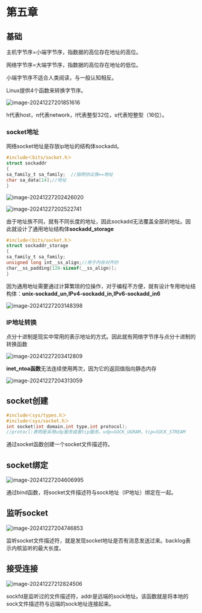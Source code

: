 # 第五章

## 基础

主机字节序=小端字节序，指数据的高位存在地址的高位。

网络字节序=大端字节序，指数据的高位存在地址的低位。

小端字节序不适合人类阅读，与一般认知相反。

Linux提供4个函数来转换字节序。

![image-20241227201851616](https://gitee.com/tech-Hao/mac_picgo/raw/master/202412281348725.png)

h代表host，n代表network，l代表整型32位，s代表短整型（16位）。

### socket地址

网络socket地址是存放ip地址的结构体sockadd。

```c
#include＜bits/socket.h＞
struct sockaddr
{
sa_family_t sa_family;	//指明协议族==地址
char sa_data[14];//地址
}
```

![image-20241227202426020](https://gitee.com/tech-Hao/mac_picgo/raw/master/202412281348490.png)

![image-20241227202522741](https://gitee.com/tech-Hao/mac_picgo/raw/master/202412281348566.png)

由于地址族不同，就有不同长度的地址，因此sockadd无法覆盖全部的地址。因此就设计了通用地址结构体**sockadd_storage**

```c
#include＜bits/socket.h＞
struct sockaddr_storage
{
sa_family_t sa_family;
unsigned long int__ss_align;//用于内存对齐的
char__ss_padding[128-sizeof(__ss_align)];
}
```

因为通用地址需要通过计算繁琐的位操作，对于编程不方便，就有设计专用地址结构体：**unix-sockadd_un,IPv4-sockadd_in,IPv6-sockadd_in6**

![image-20241227203148398](https://gitee.com/tech-Hao/mac_picgo/raw/master/202412281348742.png)

### IP地址转换

点分十进制是现实中常用的表示地址的方式。因此就有网络字节序与点分十进制的转换函数

![image-20241227203412809](https://gitee.com/tech-Hao/mac_picgo/raw/master/202412281348703.png)

**inet_ntoa函数**无法连续使用两次，因为它的返回值指向静态内存

![image-20241227204313059](https://gitee.com/tech-Hao/mac_picgo/raw/master/202412281348925.png)

## socket创建

```c
#include＜sys/types.h＞
#include＜sys/socket.h＞
int socket(int domain,int type,int protocol);
//protocl:表明是采用udp服务或者tcp服务。udp=SOCK_UGRAM，tcp=SOCK_STREAM
```

通过socket函数创建一个socket文件描述符。

## socket绑定

![image-20241227204606995](https://gitee.com/tech-Hao/mac_picgo/raw/master/202412281349491.png)

通过bind函数，将socket文件描述符与sock地址（IP地址）绑定在一起。

## 监听socket

![image-20241227204746853](https://gitee.com/tech-Hao/mac_picgo/raw/master/202412281349777.png)

监听socket文件描述符，就是发现socket地址是否有消息发送过来。backlog表示内核监听的最大长度。

## 接受连接

![image-20241227212824506](https://gitee.com/tech-Hao/mac_picgo/raw/master/202412281349028.png)

sockfd是监听过的文件描述符，addr是远端的sock地址。该函数就是将本地的sock文件描述符与远端的sock地址连接起来。
